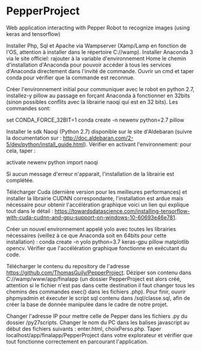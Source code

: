 # PepperProject
Web application interacting with Pepper Robot to recognize images (using keras and tensorflow)

Installer Php, Sql et Apache via Wampserver (Xamp/Lamp en fonction de l'OS, attention à installer dans le répertoire C://wamp).
Installer Anaconda 3 via le site officiel: rajouter à la variable d'environnement Home le chemin d'installation d'Anaconda pour pouvoir accéder à tous les services d'Anaconda directement dans l'invité de commande. Ouvrir un cmd et taper conda pour vérifier que la commande est reconnue.

Créer l'environnement initial pour communiquer avec le robot en python 2.7, installez-y pillow au passage en forçant Anaconda à fonctionner en 32bits (sinon possibles conflits avec la librairie naoqi qui est en 32 bits). Les commandes sont: 

set CONDA_FORCE_32BIT=1
conda create -n newenv python=2.7 pillow


Installer le sdk Naoqi (Python 2.7) disponible sur le site d'Aldebaran (suivre la documentation sur : http://doc.aldebaran.com/2-5/dev/python/install_guide.html).
Vérifier  en activant l'environnement: pour cela, taper :
 
activate newenv
python
import naoqi

Si aucun message d'erreur n'apparait, l'installation de la librairie est complétée.

Télécharger Cuda (dernière version pour les meilleures performances) et installer la librairie CUDNN correspondante, l'installation est ardue mais nécessaire pour obtenir l'accélération graphique voici un lien qui explique tout dans le détail : https://towardsdatascience.com/installing-tensorflow-with-cuda-cudnn-and-gpu-support-on-windows-10-60693e46e781.

Créer un nouvel environnement appelé yolo avec toutes les librairies nécessaires (veillez à ce que Anaconda soit en 64bits pour cette installation) : conda create -n yolo python=3.7 keras-gpu pillow matplotlib opencv. Vérifier que l'accélération graphique fonctionne en exécutant du code.

Télécharger le contenu du repository de l'adresse https://github.com/ThomasGuily/PepperProject. Déziper son contenu dans C://wamp/www/app/finalapp (un dossier PepperProject est alors créé, attention si le fichier n'est pas dans cette destination il faut changer tous les chemins des commandes exec() dans les fichiers .php). Pour finir, ouvrir phpmyadmin et éxecuter le script sql contenu dans /sql/classe.sql, afin de créer la base de donnée manipulée dans le cadre de notre projet.

Changer l'adresse IP pour mettre celle de Pepper dans les fichiers .py du dossier /py27scripts.
Changer le nom du PC dans les balises javascript au début des fichiers suivants : enter.html, choixPerso.php.
Taper localhost/app/finalapp/PepperProject dans votre explorateur et vérifier que tout fonctionne correctement en parcourant l'application.
